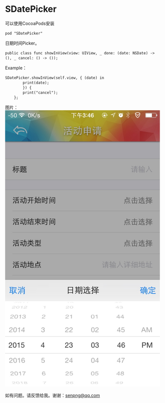 # SDatePicker

可以使用CocoaPods安装

    pod "SDatePicker"

日期时间Picker。

    public class func showInView(view: UIView, _ done: (date: NSDate) -> (), _ cancel: () -> ());

Example：

	SDatePicker.showInView(self.view, { (date) in
            print(date);
            }) { 
            print("cancel");
        };

图片：
	 ![image](https://github.com/SenPng/SDatePicker/raw/master/Example.jpg)

如有问题。请反馈给我。谢谢：senpng@qq.com